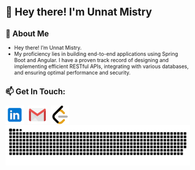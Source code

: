 # 👋 Hey there! I'm Unnat Mistry
## 📖 About Me
- Hey there! I’m Unnat Mistry. 
- My proficiency lies in building end-to-end applications using Spring Boot and Angular. I have a proven track record of designing and implementing efficient RESTful APIs, integrating with various databases, and ensuring optimal performance and security.

## 📫 Get In Touch:

[<img src="assets/linkedin.png" height="50px"/>](https://www.linkedin.com/in/unnatmistry/)
&nbsp; <a href="mailto:unnatmistry@icloud.com"><img src="assets/gmail.png"  height="50px"/></a>
&nbsp; [<img src="assets/leetcode.png"  height="50px"/>](https://leetcode.com/Unnat_Mistry/)
<picture>
  <source media="(prefers-color-scheme: dark)" srcset="https://raw.githubusercontent.com/platane/platane/output/github-contribution-grid-snake-dark.svg">
  <source media="(prefers-color-scheme: light)" srcset="https://raw.githubusercontent.com/platane/platane/output/github-contribution-grid-snake.svg">
  <img alt="github contribution grid snake animation" src="https://raw.githubusercontent.com/platane/platane/output/github-contribution-grid-snake.svg">
</picture>
